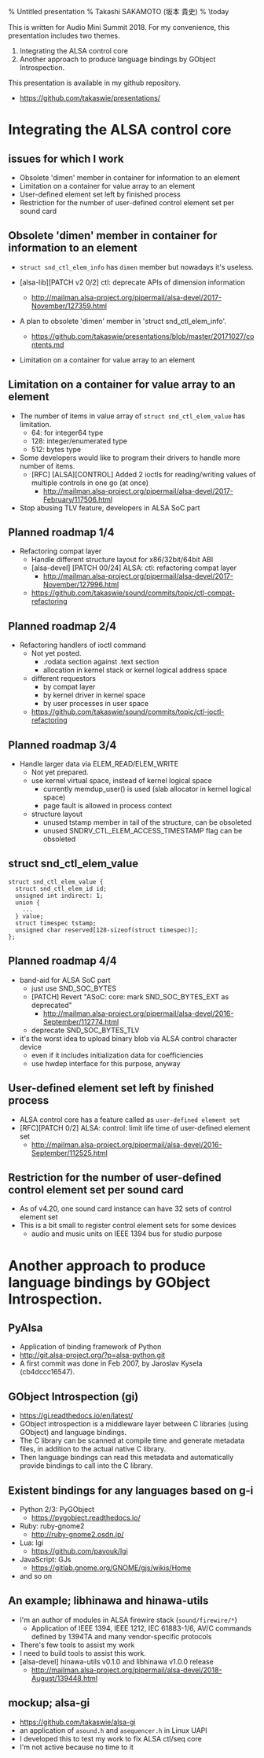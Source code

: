 % Untitled presentation
% Takashi SAKAMOTO (坂本 貴史)
% \today

This is written for Audio Mini Summit 2018. For my convenience, this
presentation includes two themes.

1. Integrating the ALSA control core
2. Another approach to produce language bindings by GObject Introspection.

This presentation is available in my github repository.

 * https://github.com/takaswie/presentations/

# Integrating the ALSA control core

## issues for which I work

 * Obsolete 'dimen' member in container for information to an element
 * Limitation on a container for value array to an element
 * User-defined element set left by finished process
 * Restriction for the number of user-defined control element set per sound card

## Obsolete 'dimen' member in container for information to an element

 * `struct snd_ctl_elem_info` has `dimen` member but nowadays it's useless.

 * [alsa-lib][PATCH v2 0/2] ctl: deprecate APIs of dimension information
     * http://mailman.alsa-project.org/pipermail/alsa-devel/2017-November/127359.html
 * A plan to obsolete 'dimen' member in 'struct snd_ctl_elem_info'.
     * https://github.com/takaswie/presentations/blob/master/20171027/contents.md
 * Limitation on a container for value array to an element

## Limitation on a container for value array to an element

 * The number of items in value array of `struct snd_ctl_elem_value` has limitation.
     * 64:  for integer64 type
     * 128: integer/enumerated type
     * 512: bytes type
 * Some developers would like to program their drivers to handle more number of items.
     * [RFC] [ALSA][CONTROL] Added 2 ioctls for reading/writing values of multiple controls in one go (at once)
         * http://mailman.alsa-project.org/pipermail/alsa-devel/2017-February/117506.html
 * Stop abusing TLV feature, developers in ALSA SoC part

## Planned roadmap 1/4

 * Refactoring compat layer
     * Handle different structure layout for x86/32bit/64bit ABI
     * [alsa-devel] [PATCH 00/24] ALSA: ctl: refactoring compat layer
         * http://mailman.alsa-project.org/pipermail/alsa-devel/2017-November/127996.html
     * https://github.com/takaswie/sound/commits/topic/ctl-compat-refactoring

## Planned roadmap 2/4

 * Refactoring handlers of ioctl command
     * Not yet posted.
         * .rodata section against .text section
         * allocation in kernel stack or kernel logical address space
     * different requestors
         * by compat layer
         * by kernel driver in kernel space
         * by user processes in user space
     * https://github.com/takaswie/sound/commits/topic/ctl-ioctl-refactoring

## Planned roadmap 3/4

 * Handle larger data via ELEM_READ/ELEM_WRITE
     * Not yet prepared.
     * use kernel virtual space, instead of kernel logical space
         * currently memdup_user() is used (slab allocator in kernel logical space)
         * page fault is allowed in process context
     * structure layout
         * unused tstamp member in tail of the structure, can be obsoleted
         * unused SNDRV_CTL_ELEM_ACCESS_TIMESTAMP flag can be obsoleted

## struct snd_ctl_elem_value

```
struct snd_ctl_elem_value {
  struct snd_ctl_elem_id id;
  unsigned int indirect: 1;
  union {
    ...
  } value;
  struct timespec tstamp;
  unsigned char reserved[128-sizeof(struct timespec)];
};
```

## Planned roadmap 4/4

 * band-aid for ALSA SoC part
     * just use SND_SOC_BYTES
     * [PATCH] Revert "ASoC: core: mark SND_SOC_BYTES_EXT as deprecated"
         * http://mailman.alsa-project.org/pipermail/alsa-devel/2016-September/112774.html
     * deprecate SND_SOC_BYTES_TLV
 * it's the worst idea to upload binary blob via ALSA control character device
     * even if it includes initialization data for coefficiencies
     * use hwdep interface for this purpose, anyway

## User-defined element set left by finished process

 * ALSA control core has a feature called as `user-defined element set`
 * [RFC][PATCH 0/2] ALSA: control: limit life time of user-defined element set
     * http://mailman.alsa-project.org/pipermail/alsa-devel/2016-September/112525.html

## Restriction for the number of user-defined control element set per sound card

 * As of v4.20, one sound card instance can have 32 sets of control element set
 * This is a bit small to register control element sets for some devices
     * audio and music units on IEEE 1394 bus for studio purpose

# Another approach to produce language bindings by GObject Introspection.

## PyAlsa

 * Application of binding framework of Python
 * http://git.alsa-project.org/?p=alsa-python.git
 * A first commit was done in Feb 2007, by Jaroslav Kysela (cb4dccc16547).

## GObject Introspection (gi)

 * https://gi.readthedocs.io/en/latest/
 * GObject introspection is a middleware layer between C libraries (using
   GObject) and language bindings.
 * The C library can be scanned at compile time and generate metadata files,
   in addition to the actual native C library.
 * Then language bindings can read this metadata and automatically provide
   bindings to call into the C library.

## Existent bindings for any languages based on g-i
 * Python 2/3: PyGObject
    * https://pygobject.readthedocs.io/
 * Ruby: ruby-gnome2
    * http://ruby-gnome2.osdn.jp/
 * Lua: lgi
    * https://github.com/pavouk/lgi
 * JavaScript: GJs
    * https://gitlab.gnome.org/GNOME/gjs/wikis/Home
 * and so on

## An example; libhinawa and hinawa-utils

 * I'm an author of modules in ALSA firewire stack (`sound/firewire/*`)
    * Application of IEEE 1394, IEEE 1212, IEC 61883-1/6, AV/C commands defined
      by 1394TA and many vendor-specific protocols
 * There's few tools to assist my work
 * I need to build tools to assist this work.
 * [alsa-devel] hinawa-utils v0.1.0 and libhinawa v1.0.0 release
    * http://mailman.alsa-project.org/pipermail/alsa-devel/2018-August/139448.html

## mockup; alsa-gi

 * https://github.com/takaswie/alsa-gi
 * an application of `asound.h` and `asequencer.h` in Linux UAPI
 * I developed this to test my work to fix ALSA ctl/seq core
 * I'm not active because no time to it
